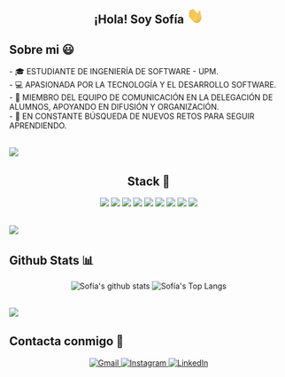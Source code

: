 <div align="center">
<h2> ¡Hola! Soy Sofía <img src="https://github.com/ABSphreak/ABSphreak/blob/master/gifs/Hi.gif" width="30px"></h2>
</div>


<h2>Sobre mi 😃</h2>
<!--Intro start-->
<p align="left">
- 🎓 ESTUDIANTE DE INGENIERÍA DE SOFTWARE - UPM.<br>
- 💻 APASIONADA POR LA TECNOLOGÍA Y EL DESARROLLO SOFTWARE.<br>
- 📣 MIEMBRO DEL EQUIPO DE COMUNICACIÓN EN LA DELEGACIÓN DE ALUMNOS, APOYANDO EN DIFUSIÓN Y ORGANIZACIÓN.<br>
- 🚀 EN CONSTANTE BÚSQUEDA DE NUEVOS RETOS PARA SEGUIR APRENDIENDO.<br>
<!--linea-->
  </p>
<br>
<a href="https://www.youtube.com/watch?v=dQw4w9WgXcQ"><img src="https://user-images.githubusercontent.com/73097560/115834477-dbab4500-a447-11eb-908a-139a6edaec5c.gif"></a>

<h2 align="center">Stack 🔧</h2>
<p align="center">
  <img src="https://img.shields.io/badge/POO-Object%20Oriented%20Design-blueviolet?style=for-the-badge" />
  <img src="https://img.shields.io/badge/Docker-2496ED?style=for-the-badge&logo=docker&logoColor=white" />
  <img src="https://img.shields.io/badge/SQL-4479A1?style=for-the-badge&logo=postgresql&logoColor=white" />
  <img src="https://img.shields.io/badge/Python-3776AB?style=for-the-badge&logo=python&logoColor=white" />
  <img src="https://img.shields.io/badge/Java-007396?style=for-the-badge&logo=java&logoColor=white" />
  <img src="https://img.shields.io/badge/GitHub-181717?style=for-the-badge&logo=github&logoColor=white" />
  <img src="https://img.shields.io/badge/Git-F05032?style=for-the-badge&logo=git&logoColor=white" />
  <img src="https://img.shields.io/badge/Bash-4EAA25?style=for-the-badge&logo=gnubash&logoColor=white" />
  <img src="https://img.shields.io/badge/Arduino-00979D?style=for-the-badge&logo=arduino&logoColor=white" />
</p>
<!--linea-->
  </p>
<br>
<a href="https://www.youtube.com/watch?v=dQw4w9WgXcQ"><img src="https://user-images.githubusercontent.com/73097560/115834477-dbab4500-a447-11eb-908a-139a6edaec5c.gif"></a>

<h2>Github Stats 📊 </h2>
<p align="center" style="white-space: nowrap;">
  <img
    src="https://github-readme-stats.vercel.app/api?username=sofiam32&show_icons=true&theme=tokyonight"
    alt="Sofía's github stats"
    width="400"
  />
  <img
    src="https://github-readme-stats.vercel.app/api/top-langs/?username=sofiam32&theme=tokyonight&layout=compact"
    alt="Sofía's Top Langs"
    width="400"
  />
</p>

<!--linea-->
  </p>
<br>
<a href="https://www.youtube.com/watch?v=dQw4w9WgXcQ"><img src="https://user-images.githubusercontent.com/73097560/115834477-dbab4500-a447-11eb-908a-139a6edaec5c.gif"></a>

<h2>Contacta conmigo 🤙</h2>

<div align="center">
  <a href="mailto:sofiamerfer@gmail.com">
    <img src="https://img.shields.io/badge/Gmail-D14836?style=for-the-badge&logo=gmail&logoColor=white" alt="Gmail">
  </a>
  <a href="https://instagram.com/sofiam32_">
    <img src="https://img.shields.io/badge/Instagram-E4405F?style=for-the-badge&logo=instagram&logoColor=white" alt="Instagram">
  </a>
 <a href="https://www.linkedin.com/in/sof%C3%ADa-merino-fern%C3%A1ndez-86b40a31a/">
  <img
    src="https://img.shields.io/badge/LinkedIn-0077B5?style=for-the-badge&logo=linkedin&logoColor=white"
    alt="LinkedIn"
  />
</a>

</div>

